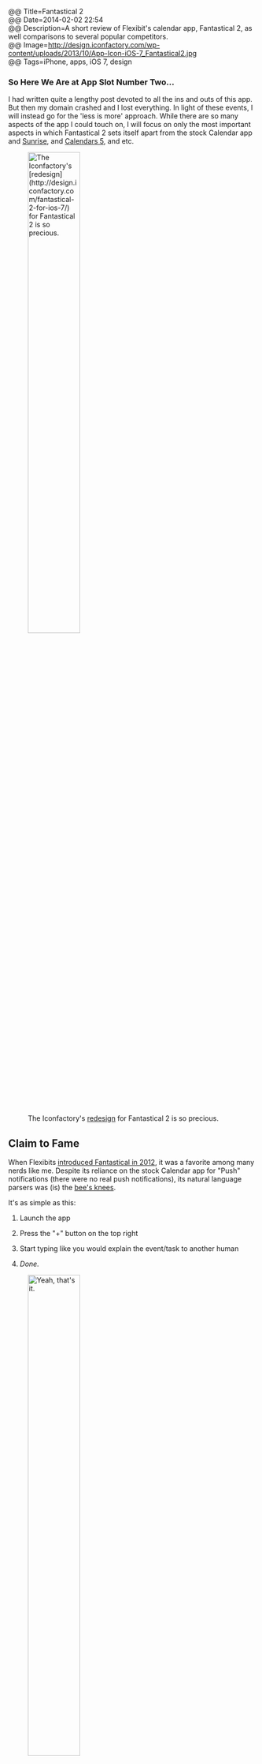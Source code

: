 @@ Title=Fantastical 2  
@@ Date=2014-02-02 22:54  
@@ Description=A short review of Flexibit's calendar app, Fantastical 2, as well comparisons to several popular competitors.  
@@ Image=http://design.iconfactory.com/wp-content/uploads/2013/10/App-Icon-iOS-7_Fantastical2.jpg  
@@ Tags=iPhone, apps, iOS 7, design  
  
### So Here We Are at App Slot Number Two... ###

I had written quite a lengthy post devoted to all the ins and outs of this app. But then my domain crashed and I lost everything. In light of these events, I will instead go for the 'less is more' approach. While there are so many aspects of the app I could touch on, I will focus on only the most important aspects in which Fantastical 2 sets itself apart from the stock Calendar app and [Sunrise](http://www.sunrise.am/), and [Calendars 5](http://readdle.com/products/calendars5/), and etc.

<figure>
	<img src="http://design.iconfactory.com/wp-content/uploads/2013/10/App-Icon-iOS-7_Fantastical2.jpg" alt="The Iconfactory's [redesign](http://design.iconfactory.com/fantastical-2-for-ios-7/) for Fantastical 2 is so precious." width="50%" />
	<figcaption>The Iconfactory's <a href="http://design.iconfactory.com/fantastical-2-for-ios-7/" />redesign</a> for Fantastical 2 is so precious.</figcaption>
</figure>

## Claim to Fame ##

When Flexibits [introduced Fantastical in 2012](http://www.macworld.com/article/2017389/review-fantastical-for-iphone-shines-despite-ios-caused-limitations.html), it was a favorite among many nerds like me. Despite its reliance on the stock Calendar app for "Push" notifications (there were no real push notifications), its natural language parsers was (is) the [bee's knees](http://www.macstories.net/reviews/fantastical-for-iphone-review/). 

It's as simple as this:

1. Launch the app

2. Press the "+" button on the top right

3. Start typing like you would explain the event/task to another human

4. *Done.*

<figure>
	<img src="http://d.pr/i/1dddh+" alt="Yeah, that's it." width="50%" />
	<figcaption>Yeah, that's it.</figcaption>
</figure>

Gone are these days:

<figure>
	<img src="http://d.pr/i/1aiHr+" alt="Never again." width="50%" />
	<figcaption>Never again.</figcaption>
</figure>

## Functionality ##

For version 2, Flexibits also included a fourth row of keys, accessible without having to press the "123" button on the lower left portion of the keyboard. Nice.

Also in this version is a new Week view for Landscape mode:

<figure>
	<img src="http://d.pr/i/BNnH+" alt="Does anyone actually use their iPhone in landscape?" width="70%" />
	<figcaption>Does anyone actually use their iPhone in landscape?</figcaption>
</figure>

A big feature update for Fantastical 2 was the integration of the stock Reminders app. For all the reasons for foregoing the stock Calendar app, there exist just as many reasons for foregoing the stock Reminders app. Fantastical 2 lets me do that.

<figure>
	<img src="http://d.pr/i/15UTy+" alt="Such a nice feature" width="50%" />
	<figcaption>Such a nice feature</figcaption>
</figure>

## Design ##

At first glance, not a whole lot has changed since the iOS 6 version of Fantastical. The reddish top bar remains, albeit with a much brighter and iOS 7-like hue. There is also a new Light theme, which, again, is pretty iOS 7 feeling. I like it and have been using it for a bit. 

I'm the first to admit that when it comes to a lot of the visual and otherwise UI/UX changes iOS 7 brought, the grass was definitely not greener. Don't get me wrong, I like a lot of the sweeping changes Jony Ive brought. The [skeumorphic touches](http://www.cultofmac.com/189707/steve-jobs-himself-is-responsible-for-calendar-and-game-centers-hideous-skeuomorphic-designs/) that Steve Jobs and Scott Forstall favorited were like vestigial organs, once they were necessary, but now they are obsolete. In 2007, I'm sure everyone really did need the Notes app to have all that chrome. But this isn't 2007, it's 2014. I just wish Ive would have spent a little bit more time in the [details](http://ios7fail.tumblr.com/) (more on that later). 

<figure>
	<img src="http://d.pr/i/A7lR+" alt="Fantastical 1.1.6 (iOS 6)" width="50%" />
	<figcaption>Fantastical 1.1.6 (iOS 6)</figcaption>
</figure>

<figure>
	<img src="http://d.pr/i/SumY+" alt="Fantastical 2.0.4 (iOS 7 only)
Dark theme" width="50%" />
	<figcaption>Fantastical 2.0.4 (iOS 7 only)
Dark theme</figcaption>
</figure>

<figure>
	<img src="http://d.pr/i/MzGi+" alt="Fantastical 2.0.4 (iOS 7 only)
Light theme" width="50%" />
	<figcaption>Fantastical 2.0.4 (iOS 7 only)
Light theme</figcaption>
</figure>

## The Competition ##

### [Sunrise](Http://www.sunrise.am/) ###

Sunrise [tries to be](Http://www.idownloadblog.com/2014/01/09/Sunrise-Calendar-Ipad/) a 'Fantastical+,' but ultimately eschews parsing prowess for social. 

<figure>
	<img src="http://d.pr/i/15enF+" alt="The weather and iconography is nice, no doubt." width="50%" />
	<figcaption>The weather and iconography is nice, no doubt.</figcaption>
</figure>

<figure>
	<img src="http://d.pr/i/1aRkU+" alt="But the parser, well, there is no parser. This is like the stock Calendar app. That sucks." width="50%" />
	<figcaption>But the parser, well, there is no parser. This is like the stock Calendar app. That sucks.</figcaption>
</figure>

Overall, Sunrise is quite pretty. It has more white space, and doesn't feel as task-y as Fantastical. But, if you haven't guessed it already, I am the type of person who wants to get as much information as possible on the screen (within reason). Sunrise isn't that. 

### [Calendars 5](http://readdle.com/products/calendars5/) ###

This is kind of an [oddball](http://www.macstories.net/Reviews/Calendars-5-Review/). It's biggest pro is the unique portrait Day view, which is like what Fantastical 2 does in Landscape, only in portrait. Its parser is closer to Fantastical than Sunrise, and its design is more spartan than Sunrise, and to some extent, Fantastical.

<figure>
	<img src="http://d.pr/i/18doD+" alt="Meh" width="50%" />
	<figcaption>Meh</figcaption>
</figure>

<figure>
	<img src="http://d.pr/i/1dpEy+" alt="This isn't bad. Not as smart as Fantastical, and no Reminders integration (or any reminders at all)" width="50%" />
	<figcaption>This isn't bad. Not as smart as Fantastical, and no Reminders integration (or any reminders at all)</figcaption>
</figure>

## Summary ##

When I am at work, I often only have a few of minutes between patients. And when it does come time to add an event or make a reminder, my goto apps are Fantastical and [Drafts](http://agiletortoise.com/drafts/) (more on that later). I want to be able to add an event quickly, lock my phone, put it in my pocket, and go on with my day. Fantastical is the bomb for this. 

Fantastical 2 is $1.99 on the [App Store](https://itunes.apple.com/us/app/fantastical-2-calendar-reminders/id718043190?mt=8) and is a small price to pay for expediency. I have quite a few thoughts on the current state of paid apps on the App Store (more on that later), but suffice it to say that I am more than willing to spend money on apps that make my iOS experience better. Fantastical is one of those apps.

### Pros: ###

* Brilliant natural language parser saves tons of time
* One-stop shopping for events and reminders
* Push notifications (finally)

### Cons: ###

* Minimal white (dark) space in the Ticker view
